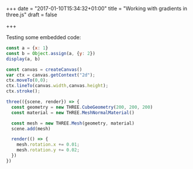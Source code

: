 +++
date = "2017-01-10T15:34:32+01:00"
title = "Working with gradients in three.js"
draft = false

+++

Testing some embedded code:

```javascript
const a = {x: 1}
const b = Object.assign(a, {y: 2})
display(a, b)
```

```javascript
const canvas = createCanvas()
var ctx = canvas.getContext("2d");
ctx.moveTo(0,0);
ctx.lineTo(canvas.width,canvas.height);
ctx.stroke();
```

```javascript
three(({scene, render}) => {
  const geometry = new THREE.CubeGeometry(200, 200, 200)
  const material = new THREE.MeshNormalMaterial()

  const mesh = new THREE.Mesh(geometry, material)
  scene.add(mesh)

  render(() => {
    mesh.rotation.x += 0.01;
    mesh.rotation.y += 0.02;
  })
})
```
